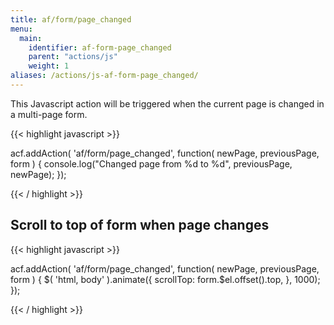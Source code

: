 ```yaml
---
title: af/form/page_changed
menu:
  main:
    identifier: af-form-page_changed
    parent: "actions/js"
    weight: 1
aliases: /actions/js-af-form-page_changed/
---
```


This Javascript action will be triggered when the current page is changed in a multi-page form.

{{< highlight javascript >}}

acf.addAction( 'af/form/page_changed', function( newPage, previousPage, form ) {
    console.log("Changed page from %d to %d", previousPage, newPage);
});

{{< / highlight >}}

## Scroll to top of form when page changes

{{< highlight javascript >}}

acf.addAction( 'af/form/page_changed', function( newPage, previousPage, form ) {
    $( 'html, body' ).animate({
        scrollTop: form.$el.offset().top,
    }, 1000);
});

{{< / highlight >}}